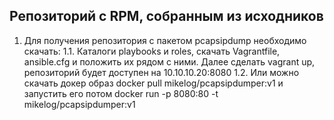 ## Репозиторий с RPM, собранным из исходников
1. Для получения репозитория с пакетом pcapsipdump необходимо скачать:
    1.1. Каталоги playbooks и roles, скачать Vagrantfile, ansible.cfg и положить их рядом с ними. Далее сделать vagrant up, репозиторий будет доступен на 10.10.10.20:8080
    1.2. Или можно скачать докер образ docker pull mikelog/pcapsipdumper:v1 и запустить его потом docker run -p 8080:80 -t  mikelog/pcapsipdumper:v1
